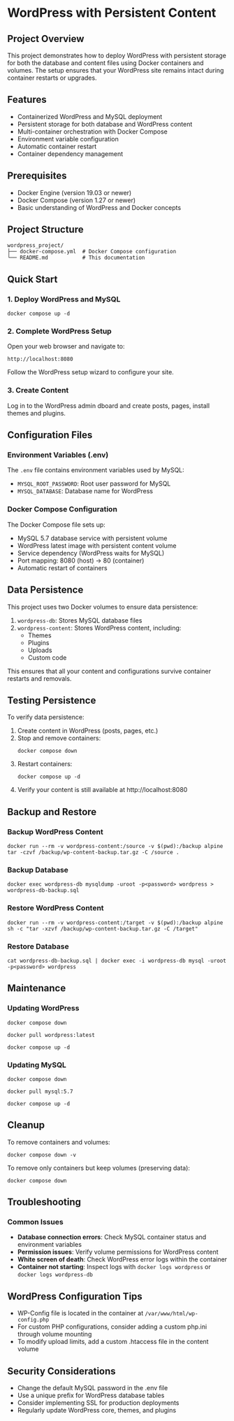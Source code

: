 # WordPress with Persistent Content

## Project Overview
This project demonstrates how to deploy WordPress with persistent storage for both the database and content files using Docker containers and volumes. The setup ensures that your WordPress site remains intact during container restarts or upgrades.

## Features
- Containerized WordPress and MySQL deployment
- Persistent storage for both database and WordPress content
- Multi-container orchestration with Docker Compose
- Environment variable configuration
- Automatic container restart
- Container dependency management

## Prerequisites
- Docker Engine (version 19.03 or newer)
- Docker Compose (version 1.27 or newer)
- Basic understanding of WordPress and Docker concepts

## Project Structure
```
wordpress_project/
├── docker-compose.yml  # Docker Compose configuration
└── README.md           # This documentation
```

## Quick Start

### 1. Deploy WordPress and MySQL
```
docker compose up -d
```

### 2. Complete WordPress Setup
Open your web browser and navigate to:
```
http://localhost:8080
```
Follow the WordPress setup wizard to configure your site.

### 3. Create Content
Log in to the WordPress admin dboard and create posts, pages, install themes and plugins.

## Configuration Files

### Environment Variables (.env)
The `.env` file contains environment variables used by MySQL:
- `MYSQL_ROOT_PASSWORD`: Root user password for MySQL
- `MYSQL_DATABASE`: Database name for WordPress

### Docker Compose Configuration
The Docker Compose file sets up:
- MySQL 5.7 database service with persistent volume
- WordPress latest image with persistent content volume
- Service dependency (WordPress waits for MySQL)
- Port mapping: 8080 (host) -> 80 (container)
- Automatic restart of containers

## Data Persistence
This project uses two Docker volumes to ensure data persistence:
1. `wordpress-db`: Stores MySQL database files
2. `wordpress-content`: Stores WordPress content, including:
   - Themes
   - Plugins
   - Uploads
   - Custom code

This ensures that all your content and configurations survive container restarts and removals.

## Testing Persistence
To verify data persistence:

1. Create content in WordPress (posts, pages, etc.)
2. Stop and remove containers:
   ```
   docker compose down
   ```
3. Restart containers:
   ```
   docker compose up -d
   ```
4. Verify your content is still available at http://localhost:8080

## Backup and Restore

### Backup WordPress Content
```
docker run --rm -v wordpress-content:/source -v $(pwd):/backup alpine tar -czvf /backup/wp-content-backup.tar.gz -C /source .
```

### Backup Database
```
docker exec wordpress-db mysqldump -uroot -p<password> wordpress > wordpress-db-backup.sql
```

### Restore WordPress Content
```
docker run --rm -v wordpress-content:/target -v $(pwd):/backup alpine sh -c "tar -xzvf /backup/wp-content-backup.tar.gz -C /target"
```

### Restore Database
```
cat wordpress-db-backup.sql | docker exec -i wordpress-db mysql -uroot -p<password> wordpress
```

## Maintenance

### Updating WordPress
```
docker compose down
```
```
docker pull wordpress:latest
```
```
docker compose up -d
```

### Updating MySQL
```
docker compose down
```

```
docker pull mysql:5.7
```

```
docker compose up -d
```

## Cleanup
To remove containers and volumes:
```
docker compose down -v
```

To remove only containers but keep volumes (preserving data):
```
docker compose down
```

## Troubleshooting

### Common Issues
- **Database connection errors**: Check MySQL container status and environment variables
- **Permission issues**: Verify volume permissions for WordPress content
- **White screen of death**: Check WordPress error logs within the container
- **Container not starting**: Inspect logs with `docker logs wordpress` or `docker logs wordpress-db`

## WordPress Configuration Tips
- WP-Config file is located in the container at `/var/www/html/wp-config.php`
- For custom PHP configurations, consider adding a custom php.ini through volume mounting
- To modify upload limits, add a custom .htaccess file in the content volume

## Security Considerations
- Change the default MySQL password in the .env file
- Use a unique prefix for WordPress database tables
- Consider implementing SSL for production deployments
- Regularly update WordPress core, themes, and plugins

